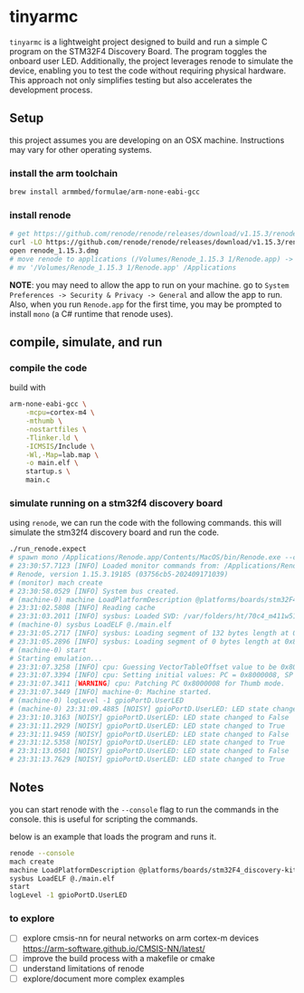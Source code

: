 # tinyarmc

`tinyarmc` is a lightweight project designed to build and run a simple C program on the STM32F4 Discovery Board. The program toggles the onboard user LED. Additionally, the project leverages renode to simulate the device, enabling you to test the code without requiring physical hardware. This approach not only simplifies testing but also accelerates the development process.

## Setup

this project assumes you are developing on an OSX machine. Instructions may vary for other operating systems.

### install the arm toolchain

```bash
brew install armmbed/formulae/arm-none-eabi-gcc
```

### install renode

```bash
# get https://github.com/renode/renode/releases/download/v1.15.3/renode_1.15.3.dmg
curl -LO https://github.com/renode/renode/releases/download/v1.15.3/renode_1.15.3.dmg
open renode_1.15.3.dmg
# move renode to applications (/Volumes/Renode_1.15.3 1/Renode.app) -> /Applications
# mv '/Volumes/Renode_1.15.3 1/Renode.app' /Applications
```

**NOTE**: you may need to allow the app to run on your machine. go to `System Preferences -> Security & Privacy -> General` and allow the app to run. Also, when you run `Renode.app` for the first time, you may be prompted to install `mono` (a C# runtime that renode uses).

## compile, simulate, and run

### compile the code

build with

```bash
arm-none-eabi-gcc \
    -mcpu=cortex-m4 \
    -mthumb \
    -nostartfiles \
    -Tlinker.ld \
    -ICMSIS/Include \
    -Wl,-Map=lab.map \
    -o main.elf \
    startup.s \
    main.c
```

### simulate running on a stm32f4 discovery board

using `renode`, we can run the code with the following commands. this will simulate the stm32f4 discovery board and run the code.

```bash
./run_renode.expect
# spawn mono /Applications/Renode.app/Contents/MacOS/bin/Renode.exe --console
# 23:30:57.7123 [INFO] Loaded monitor commands from: /Applications/Renode.app/Contents/MacOS/scripts/monitor.py
# Renode, version 1.15.3.19185 (03756cb5-202409171039)
# (monitor) mach create
# 23:30:58.0529 [INFO] System bus created.
# (machine-0) machine LoadPlatformDescription @platforms/boards/stm32F4_discovery-kit.repl
# 23:31:02.5808 [INFO] Reading cache
# 23:31:03.2011 [INFO] sysbus: Loaded SVD: /var/folders/ht/70c4_m411w51qrq__drl8m4r0000gn/T/renode-27105/ea4ec311-13d6-49fc-bea8-c955325e0f5a.tmp. Name: STM32F40x. Description: STM32F40x.
# (machine-0) sysbus LoadELF @./main.elf
# 23:31:05.2717 [INFO] sysbus: Loading segment of 132 bytes length at 0x8000000.
# 23:31:05.2896 [INFO] sysbus: Loading segment of 0 bytes length at 0x8000084.
# (machine-0) start
# Starting emulation...
# 23:31:07.3258 [INFO] cpu: Guessing VectorTableOffset value to be 0x8000000.
# 23:31:07.3394 [INFO] cpu: Setting initial values: PC = 0x8000008, SP = 0x20020000.
# 23:31:07.3411 [WARNING] cpu: Patching PC 0x8000008 for Thumb mode.
# 23:31:07.3449 [INFO] machine-0: Machine started.
# (machine-0) logLevel -1 gpioPortD.UserLED
# (machine-0) 23:31:09.4885 [NOISY] gpioPortD.UserLED: LED state changed to True
# 23:31:10.3163 [NOISY] gpioPortD.UserLED: LED state changed to False
# 23:31:11.2929 [NOISY] gpioPortD.UserLED: LED state changed to True
# 23:31:11.9459 [NOISY] gpioPortD.UserLED: LED state changed to False
# 23:31:12.5358 [NOISY] gpioPortD.UserLED: LED state changed to True
# 23:31:13.0501 [NOISY] gpioPortD.UserLED: LED state changed to False
# 23:31:13.7629 [NOISY] gpioPortD.UserLED: LED state changed to True
```

## Notes

you can start renode with the `--console` flag to run the commands in the console. this is useful for scripting the commands.

below is an example that loads the program and runs it.

```bash
renode --console
mach create
machine LoadPlatformDescription @platforms/boards/stm32F4_discovery-kit.repl
sysbus LoadELF @./main.elf
start
logLevel -1 gpioPortD.UserLED
```

### to explore

- [ ] explore cmsis-nn for neural networks on arm cortex-m devices https://arm-software.github.io/CMSIS-NN/latest/
- [ ] improve the build process with a makefile or cmake
- [ ] understand limitations of renode
- [ ] explore/document more complex examples
